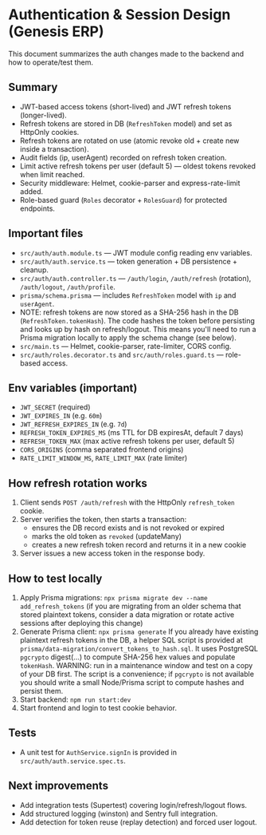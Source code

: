 # Authentication & Session Design (Genesis ERP)

This document summarizes the auth changes made to the backend and how to operate/test them.

## Summary
- JWT-based access tokens (short-lived) and JWT refresh tokens (longer-lived).
- Refresh tokens are stored in DB (`RefreshToken` model) and set as HttpOnly cookies.
- Refresh tokens are rotated on use (atomic revoke old + create new inside a transaction).
- Audit fields (ip, userAgent) recorded on refresh token creation.
- Limit active refresh tokens per user (default 5) — oldest tokens revoked when limit reached.
- Security middleware: Helmet, cookie-parser and express-rate-limit added.
- Role-based guard (`Roles` decorator + `RolesGuard`) for protected endpoints.

## Important files
- `src/auth/auth.module.ts` — JWT module config reading env variables.
- `src/auth/auth.service.ts` — token generation + DB persistence + cleanup.
- `src/auth/auth.controller.ts` — `/auth/login`, `/auth/refresh` (rotation), `/auth/logout`, `/auth/profile`.
- `prisma/schema.prisma` — includes `RefreshToken` model with `ip` and `userAgent`.
 - NOTE: refresh tokens are now stored as a SHA-256 hash in the DB (`RefreshToken.tokenHash`).
    The code hashes the token before persisting and looks up by hash on refresh/logout. This means
    you'll need to run a Prisma migration locally to apply the schema change (see below).
- `src/main.ts` — Helmet, cookie-parser, rate-limiter, CORS config.
- `src/auth/roles.decorator.ts` and `src/auth/roles.guard.ts` — role-based access.

## Env variables (important)
- `JWT_SECRET` (required)
- `JWT_EXPIRES_IN` (e.g. `60m`)
- `JWT_REFRESH_EXPIRES_IN` (e.g. `7d`)
- `REFRESH_TOKEN_EXPIRES_MS` (ms TTL for DB expiresAt, default 7 days)
- `REFRESH_TOKEN_MAX` (max active refresh tokens per user, default 5)
- `CORS_ORIGINS` (comma separated frontend origins)
- `RATE_LIMIT_WINDOW_MS`, `RATE_LIMIT_MAX` (rate limiter)

## How refresh rotation works
1. Client sends `POST /auth/refresh` with the HttpOnly `refresh_token` cookie.
2. Server verifies the token, then starts a transaction:
   - ensures the DB record exists and is not revoked or expired
   - marks the old token as `revoked` (updateMany)
   - creates a new refresh token record and returns it in a new cookie
3. Server issues a new access token in the response body.

## How to test locally
1. Apply Prisma migrations: `npx prisma migrate dev --name add_refresh_tokens`
   (if you are migrating from an older schema that stored plaintext tokens, consider a data
   migration or rotate active sessions after deploying this change)
2. Generate Prisma client: `npx prisma generate`
    If you already have existing plaintext refresh tokens in the DB, a helper SQL script is provided at `prisma/data-migration/convert_tokens_to_hash.sql`.
    It uses PostgreSQL `pgcrypto` digest(...) to compute SHA-256 hex values and populate `tokenHash`.
    WARNING: run in a maintenance window and test on a copy of your DB first. The script is a convenience; if `pgcrypto` is not available you should write a small Node/Prisma script to compute hashes and persist them.
3. Start backend: `npm run start:dev`
4. Start frontend and login to test cookie behavior.

## Tests
- A unit test for `AuthService.signIn` is provided in `src/auth/auth.service.spec.ts`.

## Next improvements
- Add integration tests (Supertest) covering login/refresh/logout flows.
- Add structured logging (winston) and Sentry full integration.
- Add detection for token reuse (replay detection) and forced user logout.

